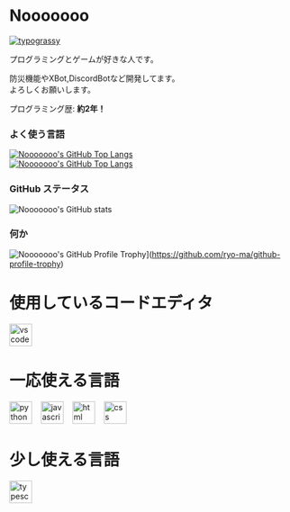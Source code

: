 # Nooooooo

[![typograssy](https://typograssy.deno.dev/api?text=DRINKNG%20COFFEE,%20EATING%20KNOWLEDGE%20%20&frame=cccccc&comment=%F0%9F%92%95Generated%20by%20kawarimidoll/typograssy%F0%9F%92%95)](https://github.com/Nooooooo-0328/typograssy)


プログラミングとゲームが好きな人です。

防災機能やXBot,DiscordBotなど開発してます。  
よろしくお願いします。

プログラミング歴: **約2年！**

### よく使う言語
[![Nooooooo's GitHub Top Langs](https://github-readme-stats.vercel.app/api/top-langs/?username=Nooooooo-0328&layout=compact&theme=vue-dark)](https://github.com/anuraghazra/github-readme-stats) <br>
[![Nooooooo's GitHub Top Langs](https://github-readme-stats.vercel.app/api/top-langs/?username=Nooooooo-0328&&theme=vue-dark)](https://github.com/anuraghazra/github-readme-stats)

### GitHub ステータス
![Nooooooo's GitHub stats](https://github-readme-stats.vercel.app/api?username=Nooooooo-0328&show_icons=true&theme=vue-dark)

### 何か
![Nooooooo's GitHub Profile Trophy](https://github-profile-trophy.vercel.app/?username=Nooooooo-0328&theme=discord)](https://github.com/ryo-ma/github-profile-trophy)

# 使用しているコードエディタ
<img src="https://skillicons.dev/icons?i=vscode" height="40" alt="vscode logo"  />

# 一応使える言語
  <img src="https://skillicons.dev/icons?i=py" height="40" alt="python logo"  /><img width="12" /> <img src="https://skillicons.dev/icons?i=js" height="40" alt="javascript logo"  /><img width="12" /> <img src="https://skillicons.dev/icons?i=html" height="40" alt="html logo"  /><img width="12" /> <img src="https://skillicons.dev/icons?i=css" height="40" alt="css logo"  /><img width="12" />
# 少し使える言語
  <img src="https://skillicons.dev/icons?i=ts" height="40" alt="typescript logo"  />
  <img width="12" />
